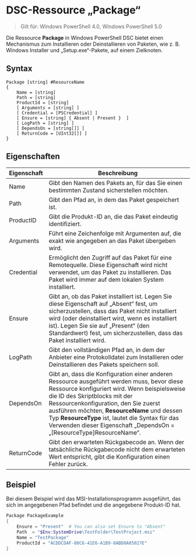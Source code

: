 # DSC-Ressource „Package“

> Gilt für: Windows PowerShell 4.0, Windows PowerShell 5.0

Die Ressource **Package** in Windows PowerShell DSC bietet einen Mechanismus zum Installieren oder Deinstallieren von Paketen, wie z. B. Windows Installer und „Setup.exe“-Pakete, auf einem Zielknoten.

## Syntax

```
Package [string] #ResourceName
{
    Name = [string]
    Path = [string]
    ProductId = [string]
    [ Arguments = [string] ]
    [ Credential = [PSCredential] ]
    [ Ensure = [string] { Absent | Present }  ]
    [ LogPath = [string] ]
    [ DependsOn = [string[]] ]
    [ ReturnCode = [UInt32[]] ]
}
```

## Eigenschaften
|  Eigenschaft  |  Beschreibung   | 
|---|---| 
| Name| Gibt den Namen des Pakets an, für das Sie einen bestimmten Zustand sicherstellen möchten.| 
| Path| Gibt den Pfad an, in dem das Paket gespeichert ist.| 
| ProductID| Gibt die Produkt-ID an, die das Paket eindeutig identifiziert.| 
| Arguments| Führt eine Zeichenfolge mit Argumenten auf, die exakt wie angegeben an das Paket übergeben wird.| 
| Credential| Ermöglicht den Zugriff auf das Paket für eine Remotequelle. Diese Eigenschaft wird nicht verwendet, um das Paket zu installieren. Das Paket wird immer auf dem lokalen System installiert.| 
| Ensure| Gibt an, ob das Paket installiert ist. Legen Sie diese Eigenschaft auf „Absent“ fest, um sicherzustellen, dass das Paket nicht installiert wird (oder deinstalliert wird, wenn es installiert ist). Legen Sie sie auf „Present“ (den Standardwert) fest, um sicherzustellen, dass das Paket installiert wird.| 
| LogPath| Gibt den vollständigen Pfad an, in dem der Anbieter eine Protokolldatei zum Installieren oder Deinstallieren des Pakets speichern soll.| 
| DependsOn | Gibt an, dass die Konfiguration einer anderen Ressource ausgeführt werden muss, bevor diese Ressource konfiguriert wird. Wenn beispielsweise die ID des Skriptblocks mit der Ressourcenkonfiguration, den Sie zuerst ausführen möchten, **ResourceName** und dessen Typ **ResourceType** ist, lautet die Syntax für das Verwenden dieser Eigenschaft „DependsOn = „[ResourceType]ResourceName“.| 
| ReturnCode| Gibt den erwarteten Rückgabecode an. Wenn der tatsächliche Rückgabecode nicht dem erwarteten Wert entspricht, gibt die Konfiguration einen Fehler zurück.| 

## Beispiel

Bei diesem Beispiel wird das MSI-Installationsprogramm ausgeführt, das sich im angegebenen Pfad befindet und die angegebene Produkt-ID hat.

```powershell
Package PackageExample
{
    Ensure = "Present"  # You can also set Ensure to "Absent"
    Path  = "$Env:SystemDrive\TestFolder\TestProject.msi"
    Name = "TestPackage"
    ProductId = "ACDDCDAF-80C6-41E6-A1B9-8ABD8A05027E"
} 
```
<!--HONumber=Feb16_HO4-->
